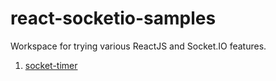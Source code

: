 # react-socketio-samples
Workspace for trying various ReactJS and Socket.IO features.

1. [socket-timer](https://medium.com/dailyjs/combining-react-with-socket-io-for-real-time-goodness-d26168429a34)
